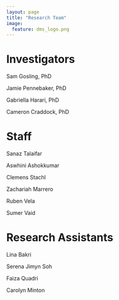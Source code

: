 ```yaml
---
layout: page
title: "Research Team"
image: 
  feature: dms_logo.png
---
```


# Investigators
Sam Gosling, PhD

Jamie Pennebaker, PhD

Gabriella Harari, PhD

Cameron Craddock, PhD

# Staff
Sanaz Talaifar

Aswhini Ashokkumar

Clemens Stachl

Zachariah Marrero

Ruben Vela

Sumer Vaid

# Research Assistants
Lina Bakri

Serena Jimyn Soh

Faiza Quadri

Carolyn Minton
